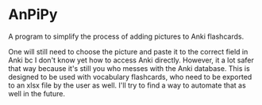 # AnPiPy
A program to simplify the process of adding pictures to Anki flashcards. 

One will still need to choose the picture and paste it to the correct field in Anki bc I don't know yet how to access Anki directly. However, it a lot safer that way because it's still you who messes with the Anki database.
This is designed to be used with vocabulary flashcards, who need to be exported to an xlsx file by the user as well. I'll try to find a way to automate that as well in the future.
